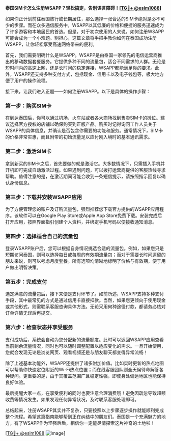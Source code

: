 **泰国SIM卡怎么注册WSAPP？轻松搞定，告别语言障碍！[[TG💪+ @esim1088](https://t.me/s/esim1088)]**

如果你正计划前往泰国旅行或长期居住，那么选择一张合适的SIM卡绝对是必不可少的步骤。而在众多通信服务中，WSAPP以其低廉的价格和便捷的服务迅速成为了许多游客和本地居民的首选。但是，对于初次使用的人来说，如何注册WSAPP可能会成为一个小难题。别担心，这篇文章将手把手教你如何在泰国成功注册WSAPP，让你轻松享受高速网络带来的便利。

首先，我们需要明确什么是WSAPP。WSAPP是由泰国一家领先的电信运营商推出的移动数据套餐服务。它提供多种不同的流量包，适合不同需求的人群。无论是短时间内的高速上网，还是长时间的稳定连接，WSAPP都能满足你的要求。此外，WSAPP还支持多种支付方式，包括现金、信用卡以及电子钱包等，极大地方便了用户的操作流程。

接下来，让我们进入正题——如何注册WSAPP。以下是具体的操作步骤：

### 第一步：购买SIM卡

在到达泰国后，你可以通过机场、火车站或者各大商场找到售卖SIM卡的摊位。建议选择官方授权的店铺以确保购买到正版产品。购买时记得询问工作人员关于WSAPP的具体信息，并确认是否包含你需要的功能和服务。通常情况下，SIM卡的价格非常实惠，而且附带的初始流量足以应付刚入境时的基本通讯需求。

### 第二步：激活SIM卡

拿到新买的SIM卡之后，首先要做的就是激活它。大多数情况下，只需插入手机并开机即可完成自动激活过程。如果遇到问题，可以拨打运营商提供的客服热线寻求帮助。值得注意的是，在激活期间可能会收到一条短信提示，请按照指示回复以确认身份信息。

### 第三步：下载并安装WSAPP应用

为了方便管理您的账户及订购流量包，强烈推荐您下载官方提供的WSAPP应用程序。该软件可以在Google Play Store或Apple App Store免费下载。安装完成后打开应用，按照界面指引创建个人资料，并绑定手机号码以便接收通知消息。

### 第四步：选择适合自己的流量包

登录WSAPP账户后，您可以根据自身情况挑选合适的流量包。例如，如果您只是短期访问泰国，则可以选择每日或每周的有效期流量包；而对于需要长时间逗留的朋友来说，则可以考虑月度套餐。所有选项均清晰地标明了价格与有效期，便于用户做出明智决策。

### 第五步：完成支付

选定满意的流量包后，接下来便是支付环节了。如前所述，WSAPP支持多种支付手段，其中最常见的方式是通过信用卡直接扣款。当然，如果您更倾向于使用现金或其他形式，则需联系客服咨询具体方法。无论采用何种途径付款，都请务必核对订单详情无误后再提交。

### 第六步：检查状态并享受服务

支付成功后，系统会自动为您分配新的流量额度。此时可以返回WSAPP应用查看当前剩余流量情况，同时也可以随时调整配置以适应变化的需求。一旦开始使用，您就会发现无论是浏览网页、观看视频还是与朋友聊天都变得异常流畅！

除了上述基本功能外，WSAPP还提供了诸多附加价值。比如实时更新的热点地图可以帮助你快速定位附近的Wi-Fi热点位置；而在线客服团队则全天候待命解答各种疑问。更重要的是，由于其覆盖范围广且稳定性强，即使身处偏远地区也能保持良好体验。

最后提醒大家一点，在享受便利的同时也要注意合理消费哦！避免因疏忽导致超额收费等情况发生。如果发现任何异常状况，及时联系客服处理即可。

总结起来，注册WSAPP其实并不复杂，只要按照以上步骤逐步操作就能顺利完成整个流程。希望这篇指南能够帮到正在纠结中的朋友们。泰国是一个充满魅力的地方，有了WSAPP作为坚强后盾，相信你一定能尽情探索这片神奇的土地啦！

[[TG💪+ @esim1088](https://t.me/s/esim1088) ![Image](https://i.postimg.cc/4NQfJmqS/Snipaste-2025-05-13-00-14-12.png)]